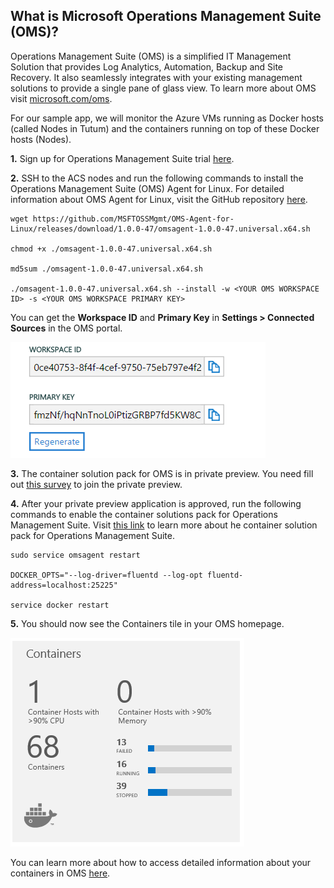 ## What is Microsoft Operations Management Suite (OMS)?

Operations Management Suite (OMS) is a simplified IT Management Solution that provides Log Analytics, Automation, Backup and Site Recovery.  It also seamlessly integrates with your existing management solutions to provide a single pane of glass view. To learn more about OMS visit [microsoft.com/oms](http://microsoft.com/oms).

For our sample app, we will monitor the Azure VMs running as Docker hosts (called Nodes in Tutum) and the containers running on top of these Docker hosts (Nodes).

**1.** Sign up for Operations Management Suite trial [here](http://www.microsoft.com/en-us/server-cloud/operations-management-suite/trial.aspx).

**2.** SSH to the ACS nodes and run the following commands to install the Operations Management Suite (OMS) Agent for Linux. For detailed information about OMS Agent for Linux, visit the GitHub repository [here](https://github.com/Microsoft/OMS-Agent-for-Linux).

    wget https://github.com/MSFTOSSMgmt/OMS-Agent-for-Linux/releases/download/1.0.0-47/omsagent-1.0.0-47.universal.x64.sh

    chmod +x ./omsagent-1.0.0-47.universal.x64.sh

    md5sum ./omsagent-1.0.0-47.universal.x64.sh

    ./omsagent-1.0.0-47.universal.x64.sh --install -w <YOUR OMS WORKSPACE ID> -s <YOUR OMS WORKSPACE PRIMARY KEY>

You can get the **Workspace ID** and **Primary Key** in **Settings > Connected Sources** in the OMS portal.

![](<media/id_and_key.png>)


**3.** The container solution pack for OMS is in private preview. You need fill out [this survey](https://www.surveymonkey.com/r/VKK976K) to join the private preview.

**4.** After your private preview application is approved, run the following commands to enable the container solutions pack for Operations Management Suite. Visit [this link](https://github.com/Microsoft/OMS-Agent-for-Linux/blob/master/docs/Docker-Instructions.md) to learn more about he container solution pack for Operations Management Suite.
    
    sudo service omsagent restart

    DOCKER_OPTS="--log-driver=fluentd --log-opt fluentd-address=localhost:25225"

    service docker restart

**5.** You should now see the Containers tile in your OMS homepage.


![](<media/docker-overview-tile.png>) 


You can learn more about how to access detailed information about your containers in OMS [here](https://github.com/Microsoft/OMS-Agent-for-Linux/blob/master/docs/Docker-Instructions.md).


